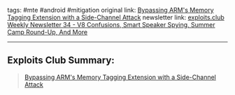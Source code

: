 tags: #mte #android #mitigation
original link:  [Bypassing ARM's Memory Tagging Extension with a Side-Channel Attack](https://www.blackhat.com/us-24/briefings/schedule/?ref=blog.exploits.club#bypassing-arms-memory-tagging-extension-with-a-side-channel-attack-38669)
newsletter link:  [exploits.club Weekly Newsletter 34 - V8 Confusions, Smart Speaker Spying, Summer Camp Round-Up, And More](https://blog.exploits.club/exploits-club-weekly-newsletter-34-v8-confusions-smart-speaker-spying-summer-camp-round-up-and-more-2/)

---
## Exploits Club Summary:
> [Bypassing ARM's Memory Tagging Extension with a Side-Channel Attack](https://www.blackhat.com/us-24/briefings/schedule/?ref=blog.exploits.club#bypassing-arms-memory-tagging-extension-with-a-side-channel-attack-38669)